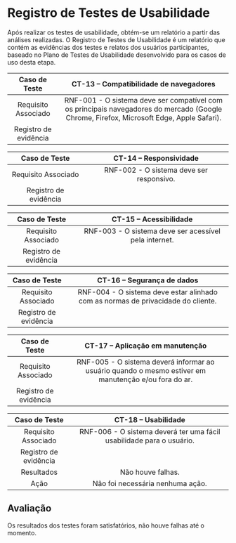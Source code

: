 # Registro de Testes de Usabilidade

Após realizar os testes de usabilidade, obtém-se um relatório a partir das análises realizadas. O Registro de Testes de Usabilidade é um relatório que contém as evidências dos testes e relatos dos usuários participantes, baseado no Plano de Testes de Usabilidade desenvolvido para os casos de uso desta etapa.

| **Caso de Teste** 	| **CT-13 – Compatibilidade de navegadores** 	|
|:---:	|:---:	|
|	Requisito Associado 	| RNF-001 - O sistema deve ser compatível com os principais navegadores do mercado (Google Chrome, Firefox, Microsoft Edge, Apple Safari). |
|Registro de evidência |  |

| **Caso de Teste** 	| **CT-14 – Responsividade** 	|
|:---:	|:---:	|
|	Requisito Associado 	| RNF-002 - O sistema deve ser responsivo. |
|Registro de evidência |  |

| **Caso de Teste** 	| **CT-15 – Acessibilidade** 	|
|:---:	|:---:	|
|	Requisito Associado 	| RNF-003 - O sistema deve ser acessível pela internet. |
|Registro de evidência |  |

| **Caso de Teste** 	| **CT-16 – Segurança de dados** 	|
|:---:	|:---:	|
|	Requisito Associado 	| RNF-004 - O sistema deve estar alinhado com as normas de privacidade do cliente. |
|Registro de evidência |  |

| **Caso de Teste** 	| **CT-17 – Aplicação em manutenção** 	|
|:---:	|:---:	|
|	Requisito Associado 	| RNF-005 - O sistema deverá informar ao usuário quando o mesmo estiver em manutenção e/ou fora do ar. |
|Registro de evidência |  |

| **Caso de Teste** 	| **CT-18 – Usabilidade** 	|
|:---:	|:---:	|
|	Requisito Associado 	| RNF-006 - O sistema deverá ter uma fácil usabilidade para o usuário. |
| Registro de evidência |  |
| Resultados | Não houve falhas. |
| Ação | Não foi necessária nenhuma ação. |

## Avaliação

Os resultados dos testes foram satisfatórios, não houve falhas até o momento.
